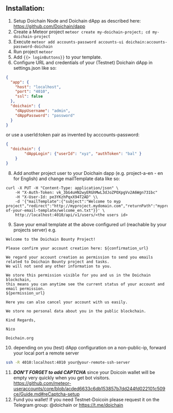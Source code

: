 ## Installation:
1. Setup Doichain Node and Doichain dApp as described here: https://github.com/Doichain/dapp
2. Create a Meteor project ```meteor create my-doichain-project; cd my-doichain-project```
3. Execute ```meteor add accounts-password accounts-ui doichain:accounts-password-doichain```
4. Run project ```meteor```
5. Add ``{{> loginButtons}}`` to your template.
6. Configure URL and credentials of your (Testnet) Doichain dApp in settings.json like so: 
```json
{
  "app": {
    "host": "localhost",
    "port": "4010",
    "ssl": false
  },
  "doichain": {
    "dAppUsername": "admin",
    "dAppPassword": "password"
  }
}
```
or use a userId:token pair as invented by acccounts-password:
```json
{
  "doichain": {
        "dAppLogin": {"userId": "xyz", "authToken": "bal" }
    }
}
```

8. Add another project user to your Doichain dapp (e.g. project-a-en - en for English) and change mailTemplate data like so:
```
curl -X PUT -H "Content-Type: application/json" \ 
    -H "X-Auth-Token: vk_3bG4uHN2wyERGhMwL3dJoZPOXpgVv2A6Wgn731bc" 
    -H "X-User-Id: pe3YKzhPqxX94T2AD" \\ 
    -d '{"mailTemplate":{"subject":"Welcome to myp project","redirect":"http://myproject.mydomain.com","returnPath":"myproject@mydomain.com","templateURL":"http://server-of-your-email-template/welcome_en.txt"}}' \
    http://localhost:4010/api/v1/users/<the users id> 
```

9. Save your email template at the above configured url (reachable by your projects server) e.g.
```
Welcome to the Doichain Bounty Project!

Please confirm your account creation here: ${confirmation_url}

We regard your account creation as permission to send you emails related to Doichain Bounty project and tasks.
We will not send any other information to you.

We store this permission visible for you and us in the Doichain blockchain,
this means you can anytime see the current status of your account and email permission.
${permission_url}

Here you can also cancel your account with us easily.

We store no personal data about you in the public blockchain.

Kind Regards,

Nico

Doichain.org
```
 
10. depending on you (test) dApp configuration on a non-public-ip, forward your local port a remote server
```bash
ssh -R 4010:localhost:4010 your@your-remote-ssh-server
```
11. ***DON'T FORGET to add CAPTCHA***
since your Doicoin wallet will be empty very quickly when you get bot visitors. https://github.com/meteor-useraccounts/core/blob/acded6633c6db153857b7dd244fd022101c509ce/Guide.md#reCaptcha-setup
12. Fund you wallet! If you need Testnet-Doicoin please request it on the Telegram group: @doichain or https://t.me/doichain